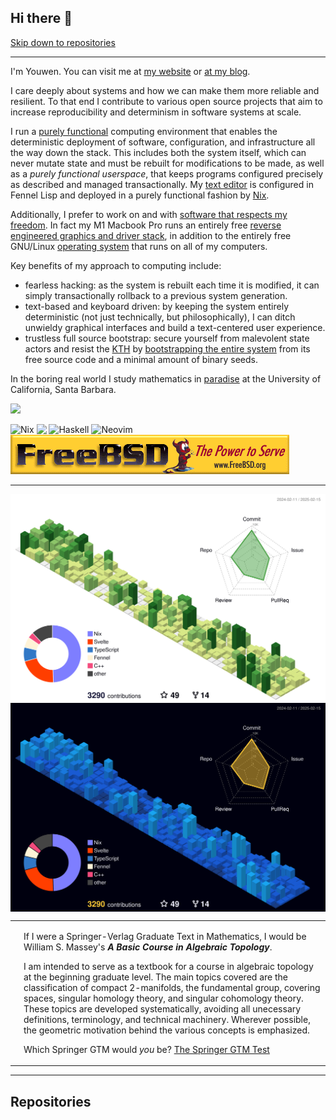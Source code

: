## Hi there 🦀

[Skip down to repositories](https://github.com/youwen5#repositories)

---

I'm Youwen. You can visit me at [my website](https://youwen.dev) or [at my
blog](https://blog.youwen.dev).

I care deeply about systems and how we can make them more reliable and
resilient. To that end I contribute to various open source projects that aim
to increase reproducibility and determinism in software systems at scale.

I run a [purely
functional](https://en.wikipedia.org/wiki/Purely_functional_programming)
computing environment that enables the deterministic deployment of software,
configuration, and infrastructure all the way down the stack. This includes
both the system itself, which can never mutate state and must be rebuilt for
modifications to be made, as well as a _purely functional userspace_, that
keeps programs configured precisely as described and managed transactionally. My
[text editor](https://github.com/youwen5/viminal2) is configured in Fennel Lisp
and deployed in a purely functional fashion by [Nix](https://nixos.org).

Additionally, I prefer to work on and with [software that respects my
freedom](https://www.gnu.org/philosophy/free-sw.en.html). In fact my M1 Macbook
Pro runs an entirely free [reverse engineered graphics and driver
stack](https://asahilinux.org/), in addition to the entirely free GNU/Linux [operating
system](https://github.com/youwen5/liminalOS) that runs on all of my computers.

Key benefits of my approach to computing include:

- fearless hacking: as the system is rebuilt each time it is modified, it can
  simply transactionally rollback to a previous system generation.
- text-based and keyboard driven: by keeping the system entirely deterministic
  (not just technically, but philosophically), I can ditch unwieldy graphical
  interfaces and build a text-centered user experience.
- trustless full source bootstrap: secure yourself from malevolent state actors
  and resist the [KTH](https://wiki.c2.com/?TheKenThompsonHack) by
  [bootstrapping the entire
  system](https://guix.gnu.org/blog/2023/the-full-source-bootstrap-building-from-source-all-the-way-down/)
  from its free source code and a minimal amount of binary seeds.

In the boring real world I study mathematics in
[paradise](https://media.istockphoto.com/id/486896097/photo/buildings-coastline-pacific-ocean-santa-barbara-california.jpg?s=612x612&w=0&k=20&c=i2fkj-mxGUeS7xIGhW1LU4MiRyCTa9FBzP7ZrHNLLkA=)
at the University of California, Santa Barbara.

<a href="https://www.vim.org" target="_blank">![](https://moolenaar.net/vim_anim.gif)</a>

![Nix](https://img.shields.io/badge/NIX-5277C3.svg?style=for-the-badge&logo=NixOS&logoColor=white)
<img src="https://img.shields.io/badge/rust-%23000000.svg?style=for-the-badge&logo=rust&logoColor=white" align="top"></img>
![Haskell](https://img.shields.io/badge/Haskell-5e5086?style=for-the-badge&logo=haskell&logoColor=white)
![Neovim](https://img.shields.io/badge/NeoVim-%2357A143.svg?&style=for-the-badge&logo=neovim&logoColor=white)
[![FreeBSD](./assets/freebsd.gif)](https://www.freebsd.org/)


---

<img align="center" src="https://github.com/youwen5/youwen5/blob/main/profile-3d-contrib/profile-green-animate.svg#gh-light-mode-only">
<img align="center" src="https://github.com/youwen5/youwen5/blob/main/profile-3d-contrib/profile-night-view.svg#gh-dark-mode-only">

<table><tr><td><img src="http://math.jhu.edu/~savitt/GTM/massey.jpg" width=800 alt=""></td><td><p>If I were a Springer-Verlag Graduate Text in Mathematics, I would be William S. Massey's <b><i>A Basic Course in Algebraic Topology</i></b>.</p><p> I am intended to serve as a textbook for a course in algebraic topology at the beginning graduate level. The main topics covered are the classification of compact 2-manifolds, the fundamental group, covering spaces, singular homology theory, and singular cohomology theory. These topics are developed systematically, avoiding all unecessary definitions, terminology, and technical machinery. Wherever possible, the geometric motivation behind the various concepts is emphasized. </p><p>Which Springer GTM would <i>you</i> be?  <a href="http://math.jhu.edu/~savitt/GTM.html">The Springer GTM Test</a></p></td></tr></table>

---

## Repositories
